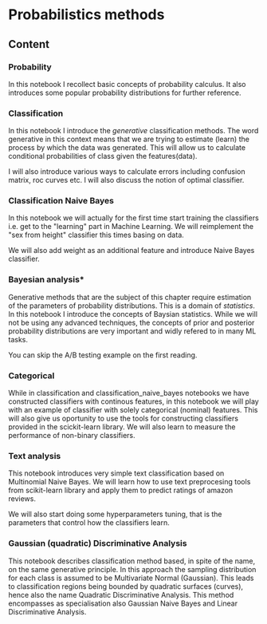 # Probabilistics methods

## Content 

### Probability

In this notebook I recollect basic concepts of probability calculus. 
It also introduces some popular probability distributions for further reference. 

### Classification

In this notebook I introduce the _generative_ classification methods. The word generative in this context means that we are trying to estimate (learn) the process by which the data was generated. This will allow us to calculate conditional probabilities of class given the features(data). 

I will also introduce various ways to calculate errors including confusion matrix, roc curves etc. I will also discuss the notion of optimal classifier. 

### Classification Naive Bayes

In this notebook we will  actually for the first time start training the classifiers i.e. get to the "learning"  part in Machine Learning. We will reimplement the "sex from height" classifier this times basing on data.

We will also add weight as an additional feature and introduce Naive Bayes classifier. 


### Bayesian analysis*

Generative methods that are the subject of this chapter require estimation of the parameters of probability distributions. This is a domain of _statistics_. In this notebook I introduce the concepts of Baysian statistics. While we will not be using any advanced techniques, the concepts of  prior and posterior probability distributions are very important and widly refered to in many ML tasks.  

You can skip the A/B testing example on the first reading. 

### Categorical

While in classification and classification_naive_bayes notebooks we have constructed classifiers with continous features, in this notebook we will play with an example  of 
classifier with solely categorical (nominal) features. This will also give us oportunity to use the tools for constructing classifiers  provided in the scickit-learn library. We will also learn to measure the performance of non-binary classifiers. 

### Text analysis

This notebook introduces very simple text classification based on Multinomial Naive Bayes. We will learn how to use text preprocesing tools from scikit-learn library and apply them to predict ratings of amazon reviews.

We will also start doing some hyperparameters tuning, that is the parameters that control how the classifiers learn. 


### Gaussian (quadratic) Discriminative Analysis

This notebook describes   classification method based, in spite of the name, on the same generative principle. In this approach the  sampling distribution for each class is assumed to be Multivariate Normal (Gaussian). This leads to classification regions being bounded by quadratic surfaces (curves), hence also the name Quadratic Discriminative Analysis. 
This  method encompasses as specialisation also Gaussian Naive Bayes and Linear Discriminative Analysis. 


